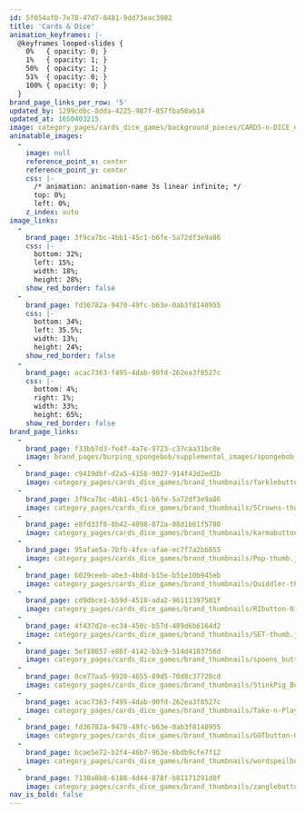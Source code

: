 ```yaml
---
id: 5f054af0-7e78-47d7-8481-9dd73eac3982
title: 'Cards & Dice'
animation_keyframes: |-
  @keyframes looped-slides {
    0%   { opacity: 0; }
    1%   { opacity: 1; }
    50%  { opacity: 1; }
    51%  { opacity: 0; }
    100% { opacity: 0; }
  }
brand_page_links_per_row: '5'
updated_by: 1299cdbc-8dda-4225-987f-857fba58ab14
updated_at: 1650403215
image: category_pages/cards_dice_games/background_pieces/CARDS-n-DICE_newest-2021.jpg
animatable_images:
  -
    image: null
    reference_point_x: center
    reference_point_y: center
    css: |-
      /* animation: animation-name 3s linear infinite; */
      top: 0%;
      left: 0%;
    z_index: auto
image_links:
  -
    brand_page: 3f9ca7bc-4bb1-45c1-b6fe-5a72df3e9a86
    css: |-
      bottom: 32%;
      left: 15%;
      width: 18%;
      height: 28%;
    show_red_border: false
  -
    brand_page: fd36782a-9470-49fc-b63e-0ab3f8148955
    css: |-
      bottom: 34%;
      left: 35.5%;
      width: 13%;
      height: 24%;
    show_red_border: false
  -
    brand_page: acac7363-f495-4dab-90fd-262ea3f8527c
    css: |-
      bottom: 4%;
      right: 1%;
      width: 33%;
      height: 65%;
    show_red_border: false
brand_page_links:
  -
    brand_page: f33bb7d3-fe4f-4a7e-9723-c37caa31bc0e
    image: brand_pages/burping_spongebob/supplemental_images/spongebob_button.png
  -
    brand_page: c9419dbf-d2a5-4158-9027-914f42d2ed2b
    image: category_pages/cards_dice_games/brand_thumbnails/farklebutton-01.jpg
  -
    brand_page: 3f9ca7bc-4bb1-45c1-b6fe-5a72df3e9a86
    image: category_pages/cards_dice_games/brand_thumbnails/5Crowns-thumb.jpg
  -
    brand_page: e8fd33f8-8b42-4098-872a-08d1b61f5780
    image: category_pages/cards_dice_games/brand_thumbnails/karmabutton-01.jpg
  -
    brand_page: 95afae5a-7bfb-4fce-afae-ec7f7a2bb855
    image: category_pages/cards_dice_games/brand_thumbnails/Pop-thumb.jpg
  -
    brand_page: 6029ceeb-abe3-4b8d-b15e-b51e10b945eb
    image: category_pages/cards_dice_games/brand_thumbnails/Quiddler-thumb.jpg
  -
    brand_page: cd9dbce1-b59d-4510-ada2-96111397581f
    image: category_pages/cards_dice_games/brand_thumbnails/RIbutton-01.jpg
  -
    brand_page: 4f437d2e-ec34-450c-b57d-489d6b6164d2
    image: category_pages/cards_dice_games/brand_thumbnails/SET-thumb.jpg
  -
    brand_page: 5ef10857-e86f-4142-b3c9-514d4103756d
    image: category_pages/cards_dice_games/brand_thumbnails/spoons_button.png
  -
    brand_page: 0ce77aa5-9920-4655-89d5-70d8c37720cd
    image: category_pages/cards_dice_games/brand_thumbnails/StinkPig_Button.png
  -
    brand_page: acac7363-f495-4dab-90fd-262ea3f8527c
    image: category_pages/cards_dice_games/brand_thumbnails/Take-n-Play_logo-newest.jpg
  -
    brand_page: fd36782a-9470-49fc-b63e-0ab3f8148955
    image: category_pages/cards_dice_games/brand_thumbnails/GOTbutton-01.jpg
  -
    brand_page: bcae5e72-b2f4-46b7-963e-6bdb9cfe7f12
    image: category_pages/cards_dice_games/brand_thumbnails/wordspeilbutton-01.jpg
  -
    brand_page: 7130a8b8-6188-4d44-878f-b81171291d0f
    image: category_pages/cards_dice_games/brand_thumbnails/zanglebutton-01.jpg
nav_is_bold: false
---
```

